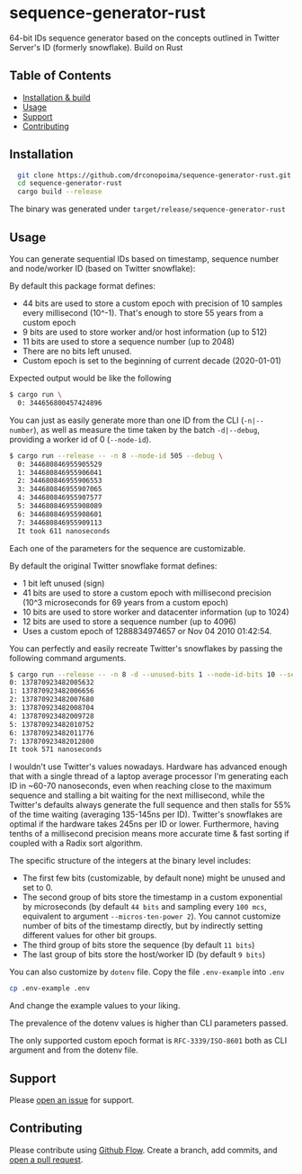 # sequence-generator-rust

64-bit IDs sequence generator based on the concepts outlined in Twitter Server's ID (formerly snowflake). Build on Rust

## Table of Contents

- [Installation & build](#installation)
- [Usage](#usage)
- [Support](#support)
- [Contributing](#contributing)

## Installation

```sh
  git clone https://github.com/drconopoima/sequence-generator-rust.git
  cd sequence-generator-rust
  cargo build --release
```

The binary was generated under `target/release/sequence-generator-rust`

## Usage

You can generate sequential IDs based on timestamp, sequence number and node/worker ID (based on Twitter snowflake):

By default this package format defines:

- 44 bits are used to store a custom epoch with precision of 10 samples every millisecond (10^-1). That's enough to store 55 years from a custom epoch
- 9 bits are used to store worker and/or host information (up to 512)
- 11 bits are used to store a sequence number (up to 2048)
- There are no bits left unused.
- Custom epoch is set to the beginning of current decade (2020-01-01)

Expected output would be like the following

```sh
$ cargo run \
  0: 344656800457424896
```

You can just as easily generate more than one ID from the CLI (`-n|--number`), as well as measure the time taken by the batch `-d|--debug`, providing a worker id of 0 (`--node-id`).

```sh
$ cargo run --release -- -n 8 --node-id 505 --debug \
  0: 344680846955905529
  1: 344680846955906041
  2: 344680846955906553
  3: 344680846955907065
  4: 344680846955907577
  5: 344680846955908089
  6: 344680846955908601
  7: 344680846955909113
  It took 611 nanoseconds
```

Each one of the parameters for the sequence are customizable.

By default the original Twitter snowflake format defines:

- 1 bit left unused (sign)
- 41 bits are used to store a custom epoch with millisecond precision (10^3 microseconds for 69 years from a custom epoch)
- 10 bits are used to store worker and datacenter information (up to 1024)
- 12 bits are used to store a sequence number (up to 4096)
- Uses a custom epoch of 1288834974657 or Nov 04 2010 01:42:54.

You can perfectly and easily recreate Twitter's snowflakes by passing the following command arguments.

```sh
$ cargo run --release -- -n 8 -d --unused-bits 1 --node-id-bits 10 --sequence-bits 12 --micros-ten-power 3 --custom-epoch '2010-11-04T01:42:54Z'  --node-id 128
0: 137870923482005632
1: 137870923482006656
2: 137870923482007680
3: 137870923482008704
4: 137870923482009728
5: 137870923482010752
6: 137870923482011776
7: 137870923482012800
It took 571 nanoseconds
```

I wouldn't use Twitter's values nowadays. Hardware has advanced enough that with a single thread of a laptop average processor I'm generating each ID in ~60-70 nanoseconds, even when reaching close to the maximum sequence and stalling a bit waiting for the next millisecond, while the Twitter's defaults always generate the full sequence and then stalls for 55% of the time waiting (averaging 135-145ns per ID). Twitter's snowflakes are optimal if the hardware takes 245ns per ID or lower. Furthermore, having tenths of a millisecond precision means more accurate time & fast sorting if coupled with a Radix sort algorithm.

The specific structure of the integers at the binary level includes:

- The first few bits (customizable, by default none) might be unused and set to 0.
- The second group of bits store the timestamp in a custom exponential by microseconds (by default `44 bits` and sampling every `100 mcs`, equivalent to argument `--micros-ten-power 2`). You cannot customize number of bits of the timestamp directly, but by indirectly setting different values for other bit groups.
- The third group of bits store the sequence (by default `11 bits`)
- The last group of bits store the host/worker ID (by default `9 bits`)

You can also customize by `dotenv` file. Copy the file `.env-example` into `.env`

```sh
cp .env-example .env
```

And change the example values to your liking.

The prevalence of the dotenv values is higher than CLI parameters passed.

The only supported custom epoch format is `RFC-3339/ISO-8601` both as CLI argument and from the dotenv file.

## Support

Please [open an issue](https://github.com/drconopoima/sequence-generator-rust/issues/new) for support.

## Contributing

Please contribute using [Github Flow](https://guides.github.com/introduction/flow/). Create a branch, add commits, and [open a pull request](https://github.com/drconopoima/sequence-generator-rust/compare/).
